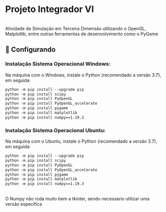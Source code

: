 # Projeto Integrador VI
<br>Atividade de Simulação em Terceira Dimensão utilizando o OpenGL, Matplotlib, entre outras ferramentas de desenvolvimento como o PyGame
<br>
## :hammer: Configurando
### Instalação Sistema Operacional Windows:
Na máquina com o Windows, instale o Python (recomendado a versão 3.7), em seguida:
```xml
python -m pip install --upgrade pip
python -m pip install scipy
python -m pip install PyOpenGL
python -m pip install PyOpenGL_accelerate
python -m pip install pygame
python -m pip install matplotlib
python -m pip install numpy==1.19.3
```
### Instalação Sistema Operacional Ubuntu:
Na máquina com o Ubuntu, instale o Python (recomendado a versão 3.7), em seguida:
```xml
python -m pip install --upgrade pip
python -m pip install scipy
python -m pip install PyOpenGL
python -m pip install PyOpenGL_accelerate
python -m pip install pygame
python -m pip install matplotlib
python -m pip install numpy==1.19.3
```
<br>O Numpy não roda muito bem a tkinter, sendo necessario utilizar uma versão especifica

